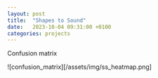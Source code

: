 ```yaml
---
layout: post
title:  "Shapes to Sound"
date:   2023-10-04 09:31:00 +0100
categories: projects
---
```


Confusion matrix

![confusion_matrix][/assets/img/ss_heatmap.png]
